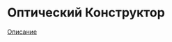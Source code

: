 # Оптический Конструктор

[Описание](https://bitbucket.org/iminchenko/opticalexperiment/downloads/%D0%BE%D0%BF%D0%B8%D1%81%D0%B0%D0%BD%D0%B8%D0%B5.pdf)
